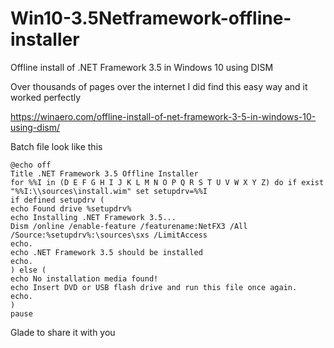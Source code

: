 # Win10-3.5Netframework-offline-installer
Offline install of .NET Framework 3.5 in Windows 10 using DISM

Over thousands of pages over the internet I did find this easy way and it worked perfectly

https://winaero.com/offline-install-of-net-framework-3-5-in-windows-10-using-dism/

Batch file look like this

	@echo off
	Title .NET Framework 3.5 Offline Installer
	for %%I in (D E F G H I J K L M N O P Q R S T U V W X Y Z) do if exist "%%I:\\sources\install.wim" set setupdrv=%%I
	if defined setupdrv (
	echo Found drive %setupdrv%
	echo Installing .NET Framework 3.5...
	Dism /online /enable-feature /featurename:NetFX3 /All /Source:%setupdrv%:\sources\sxs /LimitAccess
	echo.
	echo .NET Framework 3.5 should be installed
	echo.
	) else (
	echo No installation media found!
	echo Insert DVD or USB flash drive and run this file once again. 
	echo.
	)
	pause

Glade to share it with you
